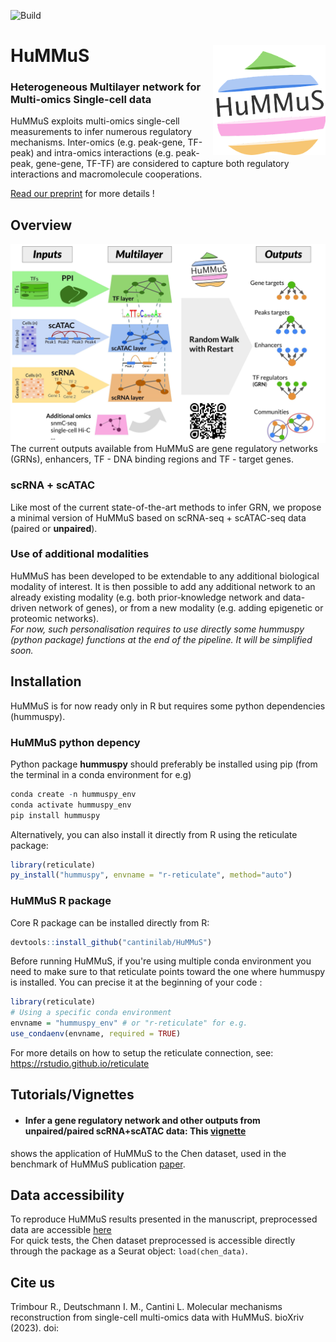 ![Build](https://github.com/cantinilab/HuMMuS/____/badge.svg?branch=main)

# HuMMuS <img src="Figures/hummus_logo.png" align="right" width="180"/>
### Heterogeneous Multilayer network for Multi-omics Single-cell data 

HuMMuS exploits multi-omics single-cell measurements to infer numerous regulatory mechanisms.
Inter-omics (e.g. peak-gene, TF-peak) and intra-omics interactions (e.g. peak-peak, gene-gene, TF-TF) are considered to capture both regulatory interactions and macromolecule cooperations.

[Read our preprint](TBA) for more details !

## Overview
<img src="Figures/Fig_0001.jpg" align="center" width="1000"/>
The current outputs available from HuMMuS are gene regulatory networks (GRNs), enhancers, TF - DNA binding regions and TF - target genes.

### **scRNA + scATAC** 
Like most of the current state-of-the-art methods to infer GRN, we propose a minimal version of HuMMuS based on scRNA-seq + scATAC-seq data (paired or **unpaired**).

### **Use of additional modalities**
HuMMuS has been developed to be extendable to any additional biological modality of interest.
It is then possible to add any additional network to an already existing modality (e.g. both prior-knowledge network and data-driven network of genes), or from a new modality (e.g. adding epigenetic or proteomic networks).
<br>_For now, such personalisation requires to use directly some hummuspy (python package) functions at the end of the pipeline. It will be simplified soon._

## Installation
HuMMuS is for now ready only in R but requires some python dependencies (hummuspy).

### HuMMuS python depency
Python package **hummuspy** should preferably be installed using pip (from the terminal in a conda environment for e.g)
```r
conda create -n hummuspy_env
conda activate hummuspy_env
pip install hummuspy
```

Alternatively, you can also install it directly from R using the reticulate package:
```r
library(reticulate)
py_install("hummuspy", envname = "r-reticulate", method="auto")
```

### HuMMuS R package
Core R package can be installed directly from R:
```r
devtools::install_github("cantinilab/HuMMuS") 
```

Before running HuMMuS, if you're using multiple conda environment you need to make sure to that reticulate points toward the one where hummuspy is installed. You can precise it at the beginning of your code :
```r
library(reticulate)
# Using a specific conda environment
envname = "hummuspy_env" # or "r-reticulate" for e.g.
use_condaenv(envname, required = TRUE)
```
For more details on how to setup the reticulate connection,
see: https://rstudio.github.io/reticulate

## Tutorials/Vignettes

* #### **Infer a gene regulatory network and other outputs from unpaired/paired scRNA+scATAC data**: This [vignette](https://github.com/cantinilab/HuMMuS/blob/main/examples/chen_grn.md) 
shows the application of HuMMuS to the Chen dataset, used in the benchmark of HuMMuS publication [paper](__preprint_links__).

## Data accessibility

To reproduce HuMMuS results presented in the manuscript, preprocessed data are accessible [here](https://figshare.com/account/home#/projects/168899)
<br> For quick tests, the Chen dataset preprocessed is accessible directly through the package as a Seurat object: `load(chen_data)`.

## Cite us
Trimbour R., Deutschmann I. M., Cantini L. Molecular mechanisms reconstruction from single-cell multi-omics data with HuMMuS. bioXriv (2023). doi: 







